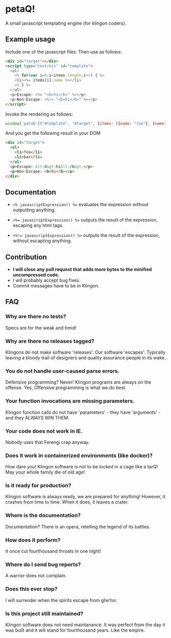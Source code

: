 # petaQ!

A small javascript templating engine (for klingon coders).

## Example usage

Include one of the javascript files. Then use as follows:

```html
<div id="target"></div>
<script type="text/ejs" id="template">
  <ul>
    <% for(var i=0;i<items.length;i++) { %>
    <li><%= items[i].name %></li>
    <% } %>
  </ul>
  <p>Escape: <%= "<b>hi</b>" %></p>
  <p>Non-Escape: <%!= "<b>hi</b>" %></p>
</script>
```

Invoke the rendering as follows:
```javascript
window['petaQ']("#template", "#target", {items: [{name: "foo"}, {name: "bar"}]});
```

And you get the following result in your DOM
```html
<div id="target">
  <ul>
    <li>foo</li>
    <li>bar</li>
  </ul>
  <p>Escape: &lt;b&gt;hi&lt;/b&gt;</p>
  <p>Non-Escape: <b>hi</b></p>
</div>
```

## Documentation

* `<% javascriptExpression() %>` evaluates the expression without
outputting anything.

* `<%= javascriptExpression() %>` outputs the result of the expression,
escaping any html tags.

* `<%!= javascriptExpression() %>` outputs the result of the expression,
without escapting anything.

## Contribution

* **I will close any pull request that adds more bytes to the minified
  uncompressed code.**
* I will probably accept bug fixes.
* Commit messages have to be in Klingon.

## FAQ

### Why are there no tests?

Specs are for the weak and timid!

### Why are there no releases tagged?

Klingons do not make software 'releases'. Our software 'escapes'.
Typically leaving a bloody trail of designers and quality assurance
people in its wake.

### You do not handle user-caused parse errors.

Defensive programming? Never! Klingon programs are always on the
offense. Yes, Offensive programming is what we do best.

### Your function invocations are missing parameters.

Klingon function calls do not have 'parameters' - they have
'arguments' - and they ALWAYS WIN THEM.

### Your code does not work in IE.

Nobody uses that Ferengi crap anyway.

### Does it work in containerized environments (like docker)?

How dare you! Klingon software is not to be locked in a cage like a tarQ! May your whole family die of old age!

### Is it ready for production?

Klingon software is always ready, we are prepared for anything! However, it crashes from time to time. When it does, it leaves a crater.

### Where is the documentation?

Documentation? There is an opera, retelling the legend of its battles.

### How does it perform?

It once cut fourthousand throats in one night!

### Where do I send bug reports?

A warrior does not complain.

### Does this ever stop?

I will surrender when the spirits escape from ghe'tor.

### Is this project still maintained?

Klingon software does not need maintanance. It was perfect from the day it was built and it will stand for fourthousand years. Like the empire.
